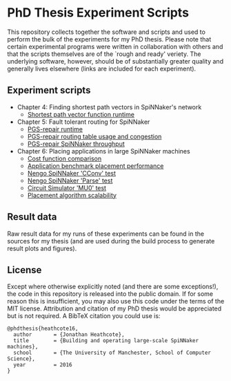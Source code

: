 PhD Thesis Experiment Scripts
=============================

This repository collects together the software and scripts and used to perform
the bulk of the experiments for my PhD thesis. Please note that certain
experimental programs were written in collaboration with others and that the
scripts themselves are of the `rough and ready' veriety. The underlying
software, however, should be of substantially greater quality and generally
lives elsewhere (links are included for each experiment).

Experiment scripts
------------------

* Chapter 4: Finding shortest path vectors in SpiNNaker's network
  - [Shortest path vector function runtime](./chapter_4/shortest_path_vector_runtime/)
* Chapter 5: Fault tolerant routing for SpiNNaker
  - [PGS-repair runtime](./chapter_5/pgs_repair_runtime/)
  - [PGS-repair routing table usage and congestion](./chapter_5/pgs_repair_tables_and_congestion/)
  - [PGS-repair SpiNNaker throughput](./chapter_5/pgs_repair_spinnaker_throughput/)
* Chapter 6: Placing applications in large SpiNNaker machines
  - [Cost function comparison](./chapter_6/cost_function_comparison/)
  - [Application benchmark placement performance](./chapter_6/benchmark_placement/)
  - [Nengo SpiNNaker 'CConv' test](./chapter_6/nengo_cconv_test/)
  - [Nengo SpiNNaker 'Parse' test](./chapter_6/nengo_parse_test/)
  - [Circuit Simulator 'MU0' test](./chapter_6/circuit_sim_mu0_test/)
  - [Placement algorithm scalability](./chapter_6/scalability/)


Result data
-----------

Raw result data for my runs of these experiments can be found in the sources
for my thesis (and are used during the build process to generate result plots
and figures).

License
-------

Except where otherwise explicitly noted (and there are some exceptions!), the
code in this repository is released into the public domain. If for some reason
this is insufficient, you may also use this code under the terms of the MIT
license.  Attribution and citation of my PhD thesis would be appreciated but is
not required. A BibTeX citation you could use is:

    @phdthesis{heathcote16,
      author       = {Jonathan Heathcote}, 
      title        = {Building and operating large-scale SpiNNaker machines},
      school       = {The University of Manchester, School of Computer Science},
      year         = 2016
    }

